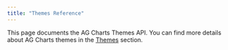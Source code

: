 ```yaml
---
title: "Themes Reference"
---
```


This page documents the AG Charts Themes API. You can find more details about AG Charts themes in the [Themes](/charts-themes/) section.

<expandable-snippet interfaceName='AgChartTheme' overrideSrc="charts-api/api.json" breadcrumbs='["options", "theme"]' config='{"excludeProperties": ["theme", "data", "container"], "expandedProperties": ["overrides"]}'></expandable-snippet>
